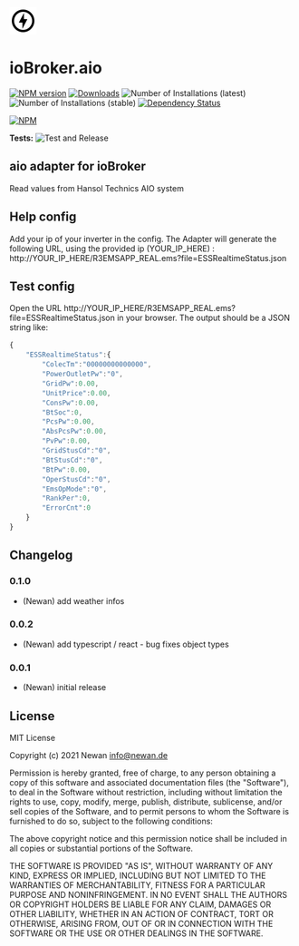 ![Logo](admin/aio.png)
# ioBroker.aio

[![NPM version](https://img.shields.io/npm/v/iobroker.aio.svg)](https://www.npmjs.com/package/iobroker.aio)
[![Downloads](https://img.shields.io/npm/dm/iobroker.aio.svg)](https://www.npmjs.com/package/iobroker.aio)
![Number of Installations (latest)](https://iobroker.live/badges/aio-installed.svg)
![Number of Installations (stable)](https://iobroker.live/badges/aio-stable.svg)
[![Dependency Status](https://img.shields.io/david/Newan/iobroker.aio.svg)](https://david-dm.org/Newan/iobroker.aio)

[![NPM](https://nodei.co/npm/iobroker.aio.png?downloads=true)](https://nodei.co/npm/iobroker.aio/)

**Tests:** ![Test and Release](https://github.com/Newan/ioBroker.aio/workflows/Test%20and%20Release/badge.svg)

## aio adapter for ioBroker

Read values from Hansol Technics AIO system

## Help config
Add your ip of your inverter in the config. The Adapter will generate the following URL, using the provided ip (YOUR_IP_HERE) :
http://YOUR_IP_HERE/R3EMSAPP_REAL.ems?file=ESSRealtimeStatus.json

## Test config
Open the URL http://YOUR_IP_HERE/R3EMSAPP_REAL.ems?file=ESSRealtimeStatus.json in your browser. The output should be a JSON string like:
```javascript
{
    "ESSRealtimeStatus":{
        "ColecTm":"00000000000000",
        "PowerOutletPw":"0",
        "GridPw":0.00,
        "UnitPrice":0.00,
        "ConsPw":0.00,
        "BtSoc":0,
        "PcsPw":0.00,
        "AbsPcsPw":0.00,
        "PvPw":0.00,
        "GridStusCd":"0",
        "BtStusCd":"0",
        "BtPw":0.00,
        "OperStusCd":"0",
        "EmsOpMode":"0",
        "RankPer":0,
        "ErrorCnt":0
    }
}
```
## Changelog
### 0.1.0
* (Newan) add weather infos

### 0.0.2
* (Newan) add typescript / react - bug fixes object types

### 0.0.1
* (Newan) initial release

## License
MIT License

Copyright (c) 2021 Newan <info@newan.de>

Permission is hereby granted, free of charge, to any person obtaining a copy
of this software and associated documentation files (the "Software"), to deal
in the Software without restriction, including without limitation the rights
to use, copy, modify, merge, publish, distribute, sublicense, and/or sell
copies of the Software, and to permit persons to whom the Software is
furnished to do so, subject to the following conditions:

The above copyright notice and this permission notice shall be included in all
copies or substantial portions of the Software.

THE SOFTWARE IS PROVIDED "AS IS", WITHOUT WARRANTY OF ANY KIND, EXPRESS OR
IMPLIED, INCLUDING BUT NOT LIMITED TO THE WARRANTIES OF MERCHANTABILITY,
FITNESS FOR A PARTICULAR PURPOSE AND NONINFRINGEMENT. IN NO EVENT SHALL THE
AUTHORS OR COPYRIGHT HOLDERS BE LIABLE FOR ANY CLAIM, DAMAGES OR OTHER
LIABILITY, WHETHER IN AN ACTION OF CONTRACT, TORT OR OTHERWISE, ARISING FROM,
OUT OF OR IN CONNECTION WITH THE SOFTWARE OR THE USE OR OTHER DEALINGS IN THE
SOFTWARE.